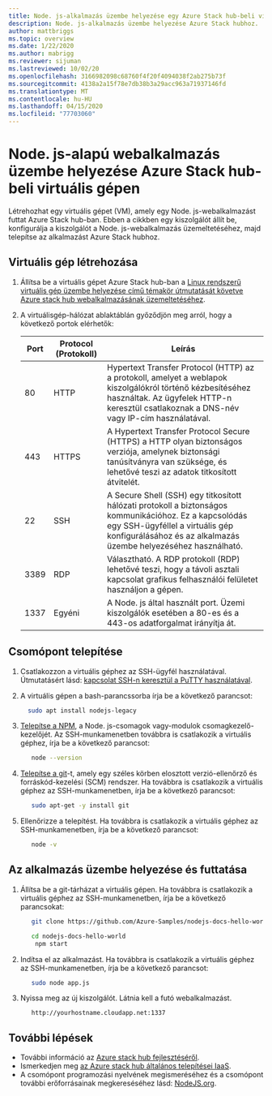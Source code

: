 ```yaml
---
title: Node. js-alkalmazás üzembe helyezése egy Azure Stack hub-beli virtuális gépen
description: Node. js-alkalmazás üzembe helyezése Azure Stack hubhoz.
author: mattbriggs
ms.topic: overview
ms.date: 1/22/2020
ms.author: mabrigg
ms.reviewer: sijuman
ms.lastreviewed: 10/02/20
ms.openlocfilehash: 3166982098c68760f4f20f4094038f2ab275b73f
ms.sourcegitcommit: 4138a2a15f78e7db38b3a29acc963a71937146fd
ms.translationtype: MT
ms.contentlocale: hu-HU
ms.lasthandoff: 04/15/2020
ms.locfileid: "77703060"
---
```

# <a name="deploy-a-nodejs-web-app-to-a-vm-in-azure-stack-hub"></a>Node. js-alapú webalkalmazás üzembe helyezése Azure Stack hub-beli virtuális gépen

Létrehozhat egy virtuális gépet (VM), amely egy Node. js-webalkalmazást futtat Azure Stack hub-ban. Ebben a cikkben egy kiszolgálót állít be, konfigurálja a kiszolgálót a Node. js-webalkalmazás üzemeltetéséhez, majd telepítse az alkalmazást Azure Stack hubhoz.

## <a name="create-a-vm"></a>Virtuális gép létrehozása

1. Állítsa be a virtuális gépet Azure Stack hub-ban a [Linux rendszerű virtuális gép üzembe helyezése című témakör útmutatását követve Azure stack hub webalkalmazásának üzemeltetéséhez](azure-stack-dev-start-howto-deploy-linux.md).

2. A virtuálisgép-hálózat ablaktáblán győződjön meg arról, hogy a következő portok elérhetők:

    | Port | Protocol (Protokoll) | Leírás |
    | --- | --- | --- |
    | 80 | HTTP | Hypertext Transfer Protocol (HTTP) az a protokoll, amelyet a weblapok kiszolgálókról történő kézbesítéséhez használtak. Az ügyfelek HTTP-n keresztül csatlakoznak a DNS-név vagy IP-cím használatával. |
    | 443 | HTTPS | A Hypertext Transfer Protocol Secure (HTTPS) a HTTP olyan biztonságos verziója, amelynek biztonsági tanúsítványra van szüksége, és lehetővé teszi az adatok titkosított átvitelét. |
    | 22 | SSH | A Secure Shell (SSH) egy titkosított hálózati protokoll a biztonságos kommunikációhoz. Ez a kapcsolódás egy SSH-ügyféllel a virtuális gép konfigurálásához és az alkalmazás üzembe helyezéséhez használható. |
    | 3389 | RDP | Választható. A RDP protokoll (RDP) lehetővé teszi, hogy a távoli asztali kapcsolat grafikus felhasználói felületet használjon a gépen.   |
    | 1337 | Egyéni | A Node. js által használt port. Üzemi kiszolgálók esetében a 80-es és a 443-os adatforgalmat irányítja át. |

## <a name="install-node"></a>Csomópont telepítése

1. Csatlakozzon a virtuális géphez az SSH-ügyfél használatával. Útmutatásért lásd: [kapcsolat SSH-n keresztül a PuTTY használatával](azure-stack-dev-start-howto-ssh-public-key.md#connect-with-ssh-by-using-putty).

1. A virtuális gépen a bash-parancssorba írja be a következő parancsot:

    ```bash  
      sudo apt install nodejs-legacy
    ```

2. [Telepítse a NPM](https://www.npmjs.com/), a Node. js-csomagok vagy-modulok csomagkezelő-kezelőjét. Az SSH-munkamenetben továbbra is csatlakozik a virtuális géphez, írja be a következő parancsot:

    ```bash  
       node --version
    ```

3. [Telepítse a git](https://git-scm.com)-t, amely egy széles körben elosztott verzió-ellenőrző és forráskód-kezelési (SCM) rendszer. Ha továbbra is csatlakozik a virtuális géphez az SSH-munkamenetben, írja be a következő parancsot:

    ```bash  
       sudo apt-get -y install git
    ```

3. Ellenőrizze a telepítést. Ha továbbra is csatlakozik a virtuális géphez az SSH-munkamenetben, írja be a következő parancsot:

    ```bash  
       node -v
    ```

## <a name="deploy-and-run-the-app"></a>Az alkalmazás üzembe helyezése és futtatása

1. Állítsa be a git-tárházat a virtuális gépen. Ha továbbra is csatlakozik a virtuális géphez az SSH-munkamenetben, írja be a következő parancsokat:

    ```bash  
       git clone https://github.com/Azure-Samples/nodejs-docs-hello-world.git
    
       cd nodejs-docs-hello-world
        npm start
    ```

2. Indítsa el az alkalmazást. Ha továbbra is csatlakozik a virtuális géphez az SSH-munkamenetben, írja be a következő parancsot:

    ```bash  
       sudo node app.js
    ```

3. Nyissa meg az új kiszolgálót. Látnia kell a futó webalkalmazást.

    ```HTTP  
       http://yourhostname.cloudapp.net:1337
    ```

## <a name="next-steps"></a>További lépések

- További információ az [Azure stack hub fejlesztéséről](azure-stack-dev-start.md).
- Ismerkedjen meg [az Azure stack hub általános telepítései IaaS](azure-stack-dev-start-deploy-app.md).
- A csomópont programozási nyelvének megismeréséhez és a csomópont további erőforrásainak megkereséséhez lásd: [NodeJS.org](https://nodejs.org).
